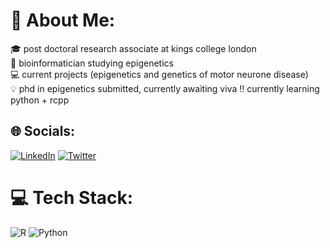 # 💫 About Me:
🎓 post doctoral research associate at kings college london <br>🧬 bioinformatician studying epigenetics<br>💻 current projects (epigenetics and genetics of motor neurone disease)<br>💡 phd in epigenetics submitted, currently awaiting viva ‼️ currently learning python + rcpp


## 🌐 Socials:
[![LinkedIn](https://img.shields.io/badge/LinkedIn-%230077B5.svg?logo=linkedin&logoColor=white)](https://linkedin.com/in/OliviaAGrant) [![Twitter](https://img.shields.io/badge/Twitter-%231DA1F2.svg?logo=Twitter&logoColor=white)](https://twitter.com/Olivia_A_Grant) 

# 💻 Tech Stack:
![R](https://img.shields.io/badge/r-%23276DC3.svg?style=plastic&logo=r&logoColor=white) ![Python](https://img.shields.io/badge/python-3670A0?style=plastic&logo=python&logoColor=ffdd54)
